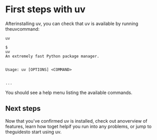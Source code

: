 # First steps with uv

Afterinstalling uv, you can check that uv is available by running theuvcommand:

```
uv
```

```
$
uv
An extremely fast Python package manager.


Usage: uv [OPTIONS] <COMMAND>


...
```

You should see a help menu listing the available commands.

## Next steps

Now that you've confirmed uv is installed, check out anoverview of features, learn
how toget helpif you run into any problems, or jump to theguidesto start using uv.

